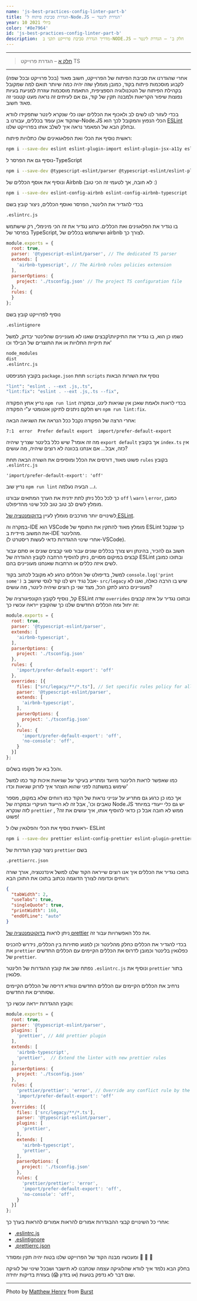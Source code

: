 ```yaml
---
name: 'js-best-practices-config-linter-part-b'
title: 'הגדרת סביבת פיתוח ל-Node.JS – הגדרת לינטר'
year: 10 ביולי 2021
color: '#8e7964'
id: 'js-best-practices-config-linter-part-b'
description:  מדריך הגדרת סביבת פרוייקט תקני ב-NODE.JS – חלק ב' – הגדרת לינטר
---
```


----
> [חלק א](/blog/js-best-practices-config-ts-part-a) – הגדרת פרוייקט TS

----

אחרי שהגדרנו את סביבת הפיתוח של הפרוייקט, 
חשוב מאוד 
(בכל פרוייקט ובכל שפה)
לקבוע מוסכמות פיתוח בקוד,
כמובן מומלץ שזה יהיה  כמה שיותר תואם למה שמקובל בקהילת הפיתוח של הטכנולוגיה הספציפית, 
התאמת מוסכמות עוזרת למניעת בעיות נפוצות שיפור הקריאות ולמבנה תקין של קוד,
גם אם לעיתים זה נראה מעט קטנוני זה *מאוד* חשוב.

בכדי לעזור לנו 
לשים לב ולאכוף את הכללים ישנו כלי 
שנקרא לינטר שתפקידו לוודא שהקוד אכן עומד בכללים, עבורנו 
ב-Node.JS 
 הכלי הנפוץ והמקובל 
לכך הוא
 [ESLint](https://eslint.org/)
  ובחלק הבא של המאמר נראה איך לשלב אותו בפרוייקט שלנו.

ראשית נוסיף את הכלי ואת הפלאגאינים שלו כתלויות פיתוח:
```bash
npm i --save-dev eslint eslint-plugin-import eslint-plugin-jsx-a11y eslint-plugin-react
```
נוסיף גם את הפרסר ל-TypeScript
```bash
npm i --save-dev @typescript-eslint/parser @typescript-eslint/eslint-plugin 
```
ונוסיף את אוסף הכללים של Airbnb (לא חובה, אך לטעמי זה הכי טוב :)
```bash
npm i --save-dev eslint-config-airbnb eslint-config-airbnb-typescript
```

בכדי להגדיר את הלינטר, הפרסר ואוסף הכללים, 
ניצור קובץ בשם 
```bash
.eslintrc.js
```
 בו נגדיר את הפלאגינים ואת הכללים. 
כרגע נגדיר את זה הכי מינימלי,
 רק שישתמש בפרסר של TypeScript, ושישתמש בכללים של airbnb לצורך כך.

```js
module.exports = {
  root: true,
  parser: '@typescript-eslint/parser', // The dedicated TS parser 
  extends: [
    'airbnb-typescript', // The Airbnb rules policies extension
  ],
  parserOptions: {
    project: './tsconfig.json' // The project TS configuration file 
  },
  rules: {
  }
};
```

נוסיף לפרוייקט קובץ בשם
```bash
.eslintignore
```

  כשמו כן הוא, בו נגדיר את התיקיות\קבצים שאנו לא מעוניינים שהלינטר יבדוק, 
	למשל את תיקיית התלויות או את התוצרים של הבילד וכו'
```bash
node_modules
dist
.eslintrc.js
```

בקובץ המניפסט `package.json` תחת `scripts` נוסיף את השורות הבאות
```bash
"lint": "eslint . --ext .js,.ts",
"lint:fix": "eslint . --ext .js,.ts --fix",
```

נריץ אתץ הפקודה `npm run lint` בכדי לראות ולאמת שאכן אין שגיאות לינט, 
ובמקרה ויש חלקם ניתנים לתיקון אוטומטי ע"י הפקודה `npm run lint:fix`.

אחרי הרצה של הפקודה נקבל ככל הנראה את השגיאה הבאה:
```
7:1  error  Prefer default export  import/prefer-default-export
```

מה זה אומר? שיש כלל בלינטר שצריך שיהיה
`export default` 
אך בקובץ `index.ts` אין כזה, 
אבל... 
אם אנחנו בכוונה לא רוצים שיהיה, מה עושים?

פשוט מאוד, דורסים את הכלל ומוסיפים את השורה הבאה תחת `rules` בקובץ `.eslintrc.js`
```
'import/prefer-default-export': 'off'
```

נריץ שוב `npm run lint` ו... הבעיה נעלמה. 

כך לכל כלל ניתן לתת ידנית את הערך המתאים עבורנו `off` \ `warn` \ `error`, כמובן מומלץ לשים לב טוב טוב לכל שינוי מהדיפולט.

לשינויים יותר מורכבים מומלץ לעיין 
[בדוקומנטציה של ESLint](https://eslint.org/docs/user-guide/configuring/configuration-files#using-configuration-files).


במקרה וה-IDE הוא VSCode מומלץ מאוד להתקין את התוסף של ESLint
 כך שנקבל את המשוב מיידית ב-IDE מהלינטר.  
 (אחרי שינוי ההגדרות כדאי לעשות ריסטרט ל-VSCode).

חשוב גם להכיר, 
בהינתן ויש צורך בכללים שונים עבור סוגי קבצים שונים או סתם עבור קבצים במיקום מסויים, 
ניתן להוסיף הרחבה לקובץ ההגדרה של 
ESLint 
ובתוכו כמובן לשים איזה כללים או הרחבות שאנחנו מעוניינים בהם.

למשל, בדיפולט של הכללים כרגע לא מקובל לכתוב בקוד `console.log('print some')` 
אבל נגיד ויש לנו קוד לגסי שיושב ב- `src/legacy` שיש בו הרבה כאלה, 
ואנו לא מעוניינים כרגע לתקן הכל, 
מצד שני כן רוצים שיהיה לינטר, 
מה עושים? 

קל, 
נוסיף לקובץ הקונפיגורציה של ESLint  שדה `overrides`
ובתוכו נגדיר על איזה קבצים זה יחול ומה הכללים החדשים שלנו
כך שהקובץ ייראה עכשיו כך:
```js
module.exports = {
  root: true,
  parser: '@typescript-eslint/parser',
  extends: [
    'airbnb-typescript',
  ],
  parserOptions: {
    project: './tsconfig.json'
  },
  rules: {
    'import/prefer-default-export': 'off'
  },
  overrides: [{
    files: ["src/legacy/**/*.ts"], // Set specific rules policy for all TS files in the src/legacy directory 
    parser: '@typescript-eslint/parser',
    extends: [
      'airbnb-typescript',
    ],
    parserOptions: {
      project: './tsconfig.json'
    },
    rules: {
      'import/prefer-default-export': 'off',
      'no-console': 'off',
    }
  }]
};
```

והכל בא על מקומו בשלום.

כמו שאפשר לראות הלינטר מיועד ומתריע בעיקר על שגיאות איכות קוד כמו למשל שימוש במשתנה לפני שהוא הוצהר 
איך לזרוק שגיאות וכדו' 

אך כמו כן כרגע גם מתריע על ענייני נראות של הקוד כמו רווחים שלא במקום, מספר טאבים 
וכו', 
אבל זה לא הייעוד העיקרי ובמקרה של
Node.JS
יש גם כלי ייעודי במיוחד לזה שנקרא
`prettier`
, ממש לא חובה אבל כן כדאי להוסיף אותו,
איך עושים את זה? פשוט!

ראשית נוסיף את הכלי והפלגאין שלו ל-
ESLint
```bash
npm i --save-dev prettier eslint-config-prettier eslint-plugin-prettier
```

ניצור קובץ הגדרות של `prettier` בשם 
```bash
.prettierrc.json
```

 בתוכו נגדיר את הכללים איך אנו רוצים שייראה הקוד שלנו 
 למשל אינדנטציה, אורך שורה רווחים וכדומה לצורך הדוגמה נכתוב בתוכו את התוכן הבא:
```json
{
  "tabWidth": 2,
  "useTabs": true,
  "singleQuote": true,
  "printWidth": 160,
  "endOfLine": "auto"
}
```

ניתן לראות 
[בדוקוטמנטציה של prettier](https://prettier.io/docs/en/options.html)
 את כלל האפשרויות עבור זה.

בכדי להגדיר את הכללים כחלק מהלינטר 
וכן למנוע סתירות בין הכללים, 
נידרש להכניס את `prettier` כפלגאין בלינטר 
וכמובן לדרוס את הכללים הקיימים עם הכללים החדשים של `prettier`.

נפתח שוב את קובץ ההגדרות של הלינטר `.eslintrc.js`
ונוסיף את `prettier`  בתור פלגאין.

נרחיב את הכללים הקיימים עם הכללים החדשים 
ונוודא דריסה של הכללים הקיימים שסותרים את החדשים.

וקובץ ההגדרות ייראה עכשיו כך:
```js
module.exports = {
  root: true,
  parser: '@typescript-eslint/parser',
  plugins: [
    'prettier', // Add prettier plugin
  ],
  extends: [
    'airbnb-typescript',
    'prettier',  // Extend the linter with new prettier rules
  ],
  parserOptions: {
    project: './tsconfig.json'
  },
  rules: {
    'prettier/prettier': 'error', // Override any conflict rule by the prettier rule and consider all of them as level "error" 
    'import/prefer-default-export': 'off'
  },
  overrides: [{
    files: ['src/legacy/**/*.ts'],
    parser: '@typescript-eslint/parser',
    plugins: [
      'prettier',
    ],
    extends: [
      'airbnb-typescript',
      'prettier',
    ],
    parserOptions: {
      project: './tsconfig.json'
    },
    rules: {
      'prettier/prettier': 'error',
      'import/prefer-default-export': 'off',
      'no-console': 'off',
    }
  }]
};
```

אחרי כל השינויים קבצי ההבגדרות אמורים להראות אמורים להראות בערך כך:
* [.eslintrc.js](https://github.com/haimkastner/js-project-best-practice/blob/main/.eslintrc.js)
* [.eslintignore](https://github.com/haimkastner/js-project-best-practice/blob/main/.eslintignore)
* [.prettierrc.json](https://github.com/haimkastner/js-project-best-practice/blob/main/.prettierrc.json)


ומעכשיו מבנה הקוד של הפרוייקט שלנו בטוח יהיה תקין ומסודר 💪 💪 💪

בחלק הבא נלמד איך לוודא שהלוגיקה עצמה שכתבנו לא תישבר ושבכל שינוי של לוגיקה שום דבר לא נדפק בטעות (או בזדון 😱) בעזרת בדיקות יחידה.


----

Photo by <a href="https://burst.shopify.com/@matthew_henry?utm_campaign=photo_credit&amp;utm_content=Picture+of+Organized+Pencil+Holder+%E2%80%94+Free+Stock+Photo&amp;utm_medium=referral&amp;utm_source=credit">Matthew Henry</a> from <a href="https://burst.shopify.com/design?utm_campaign=photo_credit&amp;utm_content=Picture+of+Organized+Pencil+Holder+%E2%80%94+Free+Stock+Photo&amp;utm_medium=referral&amp;utm_source=credit">Burst</a>